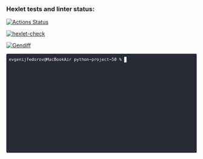 ### Hexlet tests and linter status:
[![Actions Status](https://github.com/sirnapster88/python-project-50/actions/workflows/hexlet-check.yml/badge.svg)](https://github.com/sirnapster88/python-project-50/actions)

[![hexlet-check](https://github.com/sirnapster88/python-project-50/actions/workflows/hexlet-check.yml/badge.svg)](https://github.com/sirnapster88/python-project-50/actions/workflows/hexlet-check.yml)

[![Gendiff](https://github.com/sirnapster88/python-project-50/actions/workflows/gendiff_workflow_check.yml/badge.svg)](https://github.com/sirnapster88/python-project-50/actions/workflows/gendiff_workflow_check.yml)

![Local GIF](./animations/gendiff.gif)